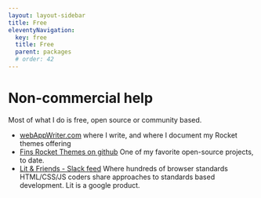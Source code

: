 ```yaml
---
layout: layout-sidebar
title: Free
eleventyNavigation:
  key: free
  title: Free
  parent: packages
  # order: 42
---
```


# Non-commercial help

Most of what I do is free, open source or community based.

- [webAppWriter.com](https://webappwriter.com) where I write, and where I document my Rocket themes offering
- [ Fins Rocket Themes on github](https://github.com/petecarapetyan/fins-rocket-themes) One of my favorite open-source projects, to date.
- [Lit & Friends - Slack feed](https://lit.dev/slack-invite) Where hundreds of browser standards HTML/CSS/JS coders share approaches to standards based development. Lit is a google product.
